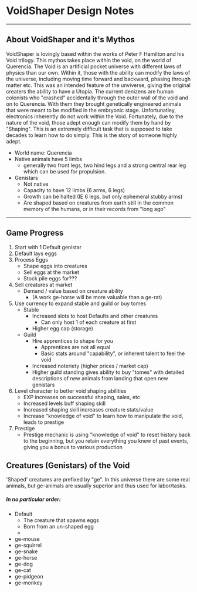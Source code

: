 # VoidShaper Design Notes
----
## About VoidShaper and it's Mythos
VoidShaper is lovingly based within the works of Peter F Hamilton and his Void trilogy. This mythos takes place within the void, on the world of Querencia.
The Void is an artificial pocket universe with different laws of physics than our own. Within it, those with the ability can modify the laws of the universe, including moving time forward and backward, phasing through matter etc. This was an intended feature of the unviverse, giving the original creaters the ability to have a Utopia. 
The current denizens are human colonists who "crashed" accidentally through the outer wall of the void and on to Querencia. With them they brought genetically engineered animals that were meant to be modified in the embryonic stage. Unfortunatley, electronics inherently do not work within the Void. Fortunately, due to the nature of the void, those adept enough can modify them by hand by "Shaping". This is an extremely difficult task that is supposed to take decades to learn how to do simply. This is the story of someone highly adept.
* World name: Querencia
* Native animals have 5 limbs
    * generally two front legs, two hind legs and a strong central rear leg which can be used for propulsion.
* Genistars
    * Not native 
    * Capacity to have 12 limbs (6 arms, 6 legs)
    * Growth can be halted (IE 6 legs, but only ephemeral stubby arms)
    * Are shaped based on creatures from earth still in the common memory of the humans, or in their records from "long ago" 

----
## Game Progress
1. Start with 1 Default genistar
2. Default lays eggs
3. Process Eggs
    * Shape eggs into creatures
    * Sell eggs at the market
    * Stock pile eggs for???
4. Sell creatures at market
    * Demand / value based on creature ability
        * (A work ge-horse will be more valuable than a ge-rat)
5. Use currency to expand stable and guild or buy tomes
    * Stable
        * Increased slots to host Defaults and other creatures
            * Can only host 1 of each creature at first
        * Higher egg cap (storage)
    * Guild
        * Hire apprentices to shape for you
            * Apprentices are not all equal
            * Basic stats around "capability", or inherent talent to feel the void
        * Increased noteriety (higher prices / market cap)
        * Higher guild standing gives ability to buy "tomes" with detailed descriptions of new animals from landing that open new genistars
6. Level character to better void shaping abilities
    * EXP increases on successful shaping, sales, etc
    * Increased levels buff shaping skill
    * Increased shaping skill increases creature stats/value
    * Increase "knowledge of void" to learn how to manipulate the void, leads to prestige
7. Prestige
    * Prestige mechanic is using "knowledge of void" to reset history back to the beginning, but you retain everything you knew of past events, giving you a bonus to various production


## Creatures (Genistars) of the Void
'Shaped' creatures are prefixed by "ge". In this universe there are some real animals, but ge-animals are usually superior and thus used for labor/tasks.

##### In no particular order:
* Default
    * The creature that spawns eggs
    * Born from an un-shaped egg
    * 
* ge-mouse
* ge-squirrel
* ge-snake
* ge-horse
* ge-dog
* ge-cat
* ge-pidgeon
* ge-monkey